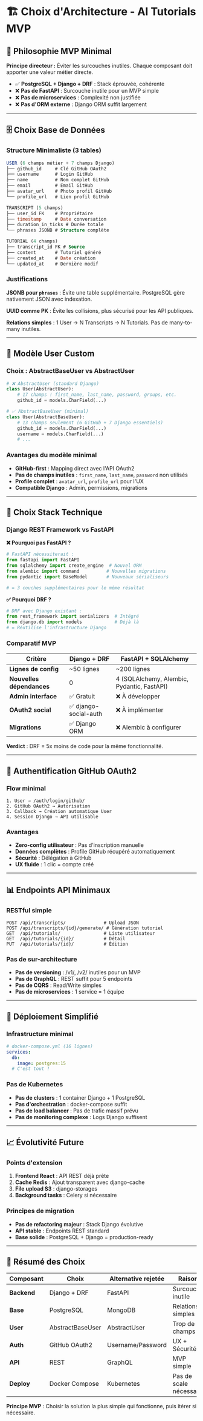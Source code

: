 # 🏗️ Choix d'Architecture - AI Tutorials MVP

## 🎯 Philosophie MVP Minimal

**Principe directeur :** Éviter les surcouches inutiles. Chaque composant doit apporter une valeur métier directe.

- ✅ **PostgreSQL + Django + DRF** : Stack éprouvée, cohérente
- ❌ **Pas de FastAPI** : Surcouche inutile pour un MVP simple  
- ❌ **Pas de microservices** : Complexité non justifiée
- ❌ **Pas d'ORM externe** : Django ORM suffit largement

---

## 🗄️ Choix Base de Données

### Structure Minimaliste (3 tables)

```sql
USER (6 champs métier + 7 champs Django)
├── github_id     # Clé GitHub OAuth2
├── username      # Login GitHub  
├── name          # Nom complet GitHub
├── email         # Email GitHub
├── avatar_url    # Photo profil GitHub
└── profile_url   # Lien profil GitHub

TRANSCRIPT (5 champs)
├── user_id FK    # Propriétaire
├── timestamp     # Date conversation
├── duration_in_ticks # Durée totale
└── phrases JSONB # Structure complète

TUTORIAL (4 champs)  
├── transcript_id FK # Source
├── content       # Tutoriel généré
├── created_at    # Date création
└── updated_at    # Dernière modif
```

### Justifications

**JSONB pour `phrases`** : Évite une table supplémentaire. PostgreSQL gère nativement JSON avec indexation.

**UUID comme PK** : Évite les collisions, plus sécurisé pour les API publiques.

**Relations simples** : 1 User → N Transcripts → N Tutorials. Pas de many-to-many inutiles.

---

## 👤 Modèle User Custom

### Choix : AbstractBaseUser vs AbstractUser

```python
# ❌ AbstractUser (standard Django)
class User(AbstractUser):
    # 17 champs ! first_name, last_name, password, groups, etc.
    github_id = models.CharField(...)

# ✅ AbstractBaseUser (minimal)  
class User(AbstractBaseUser):
    # 13 champs seulement (6 GitHub + 7 Django essentiels)
    github_id = models.CharField(...)
    username = models.CharField(...)
    # ...
```

### Avantages du modèle minimal

- **GitHub-first** : Mapping direct avec l'API OAuth2
- **Pas de champs inutiles** : `first_name`, `last_name`, `password` non utilisés
- **Profile complet** : `avatar_url`, `profile_url` pour l'UX
- **Compatible Django** : Admin, permissions, migrations

---

## 🔧 Choix Stack Technique

### Django REST Framework vs FastAPI

**❌ Pourquoi pas FastAPI ?**

```python
# FastAPI nécessiterait :
from fastapi import FastAPI
from sqlalchemy import create_engine  # Nouvel ORM
from alembic import command          # Nouvelles migrations  
from pydantic import BaseModel       # Nouveaux sérialiseurs

# = 3 couches supplémentaires pour le même résultat
```

**✅ Pourquoi DRF ?**

```python
# DRF avec Django existant :
from rest_framework import serializers  # Intégré
from django.db import models            # Déjà là
# = Réutilise l'infrastructure Django
```

### Comparatif MVP

| Critère | Django + DRF | FastAPI + SQLAlchemy |
|---------|--------------|---------------------|
| **Lignes de config** | ~50 lignes | ~200 lignes |
| **Nouvelles dépendances** | 0 | 4 (SQLAlchemy, Alembic, Pydantic, FastAPI) |
| **Admin interface** | ✅ Gratuit | ❌ À développer |
| **OAuth2 social** | ✅ django-social-auth | ❌ À implémenter |
| **Migrations** | ✅ Django ORM | ❌ Alembic à configurer |

**Verdict** : DRF = 5x moins de code pour la même fonctionnalité.

---

## 🔐 Authentification GitHub OAuth2

### Flow minimal

```
1. User → /auth/login/github/
2. GitHub OAuth2 → Autorisation  
3. Callback → Création automatique User
4. Session Django → API utilisable
```

### Avantages

- **Zero-config utilisateur** : Pas d'inscription manuelle
- **Données complètes** : Profile GitHub récupéré automatiquement  
- **Sécurité** : Délégation à GitHub
- **UX fluide** : 1 clic = compte créé

---

## 📊 Endpoints API Minimaux

### RESTful simple

```
POST /api/transcripts/              # Upload JSON
POST /api/transcripts/{id}/generate/ # Génération tutoriel  
GET  /api/tutorials/                # Liste utilisateur
GET  /api/tutorials/{id}/           # Détail
PUT  /api/tutorials/{id}/           # Édition
```

### Pas de sur-architecture

- **Pas de versioning** : /v1/, /v2/ inutiles pour un MVP
- **Pas de GraphQL** : REST suffit pour 5 endpoints
- **Pas de CQRS** : Read/Write simples
- **Pas de microservices** : 1 service = 1 équipe

---

## 🚀 Déploiement Simplifié

### Infrastructure minimal

```yaml
# docker-compose.yml (16 lignes)
services:
  db:
    image: postgres:15
  # C'est tout !
```

### Pas de Kubernetes

- **Pas de clusters** : 1 container Django + 1 PostgreSQL
- **Pas d'orchestration** : docker-compose suffit
- **Pas de load balancer** : Pas de trafic massif prévu
- **Pas de monitoring complexe** : Logs Django suffisent

---

## 📈 Évolutivité Future

### Points d'extension

1. **Frontend React** : API REST déjà prête
2. **Cache Redis** : Ajout transparent avec django-cache
3. **File upload S3** : django-storages
4. **Background tasks** : Celery si nécessaire

### Principes de migration

- **Pas de refactoring majeur** : Stack Django évolutive
- **API stable** : Endpoints REST standard  
- **Base solide** : PostgreSQL + Django = production-ready

---

## 🎯 Résumé des Choix

| Composant | Choix | Alternative rejetée | Raison |
|-----------|-------|-------------------|---------|
| **Backend** | Django + DRF | FastAPI | Surcouche inutile |
| **Base** | PostgreSQL | MongoDB | Relations simples |
| **User** | AbstractBaseUser | AbstractUser | Trop de champs |
| **Auth** | GitHub OAuth2 | Username/Password | UX + Sécurité |
| **API** | REST | GraphQL | MVP simple |
| **Deploy** | Docker Compose | Kubernetes | Pas de scale nécessaire |

**Principe MVP** : Choisir la solution la plus simple qui fonctionne, puis itérer si nécessaire. 